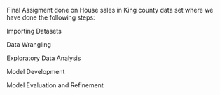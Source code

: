 Final Assigment done on House sales in King county data set where we have done the following steps:

Importing Datasets

Data Wrangling

Exploratory Data Analysis

Model Development

Model Evaluation and Refinement
